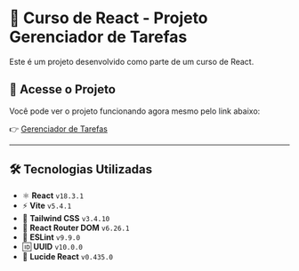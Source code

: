 # 🚀 Curso de React - Projeto Gerenciador de Tarefas

Este é um projeto desenvolvido como parte de um curso de React.

## 🔗 Acesse o Projeto

Você pode ver o projeto funcionando agora mesmo pelo link abaixo:

👉 [Gerenciador de Tarefas](https://curso-de-react-tau-nine.vercel.app/)

---

## 🛠️ Tecnologias Utilizadas

- ⚛️ **React** `v18.3.1`
- ⚡ **Vite** `v5.4.1`
- 🎨 **Tailwind CSS** `v3.4.10`
- 🔀 **React Router DOM** `v6.26.1`
- 🔧 **ESLint** `v9.9.0`
- 🆔 **UUID** `v10.0.0`
- 🧩 **Lucide React** `v0.435.0`
